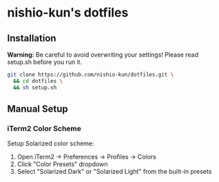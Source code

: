 # nishio-kun's dotfiles

## Installation

**Warning:** Be careful to avoid overwriting your settings! Please read setup.sh before you run it.

```bash
git clone https://github.com/nishio-kun/dotfiles.git \
  && cd dotfiles \
  && sh setup.sh
```

## Manual Setup

### iTerm2 Color Scheme

Setup Solarized color scheme:

1. Open iTerm2 → Preferences → Profiles → Colors
2. Click "Color Presets" dropdown
3. Select "Solarized Dark" or "Solarized Light" from the built-in presets
